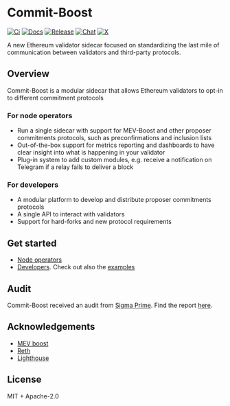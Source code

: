 # Commit-Boost

[![Ci](https://github.com/Commit-Boost/commit-boost-client/actions/workflows/ci.yml/badge.svg)](https://github.com/Commit-Boost/commit-boost-client/actions/workflows/ci.yml)
[![Docs](https://img.shields.io/badge/docs-latest-blue.svg)](https://commit-boost.github.io/commit-boost-client/)
[![Release](https://img.shields.io/github/v/release/Commit-Boost/commit-boost-client)](https://github.com/Commit-Boost/commit-boost-client/releases)
[![Chat](https://img.shields.io/endpoint?color=neon&logo=telegram&label=chat&url=https%3A%2F%2Ftg.sumanjay.workers.dev%2F%2BPcs9bykxK3BiMzk5)](https://t.me/+Pcs9bykxK3BiMzk5)
[![X](https://img.shields.io/twitter/follow/Commit_Boost)](https://x.com/Commit_Boost)

A new Ethereum validator sidecar focused on standardizing the last mile of communication between validators and third-party protocols.

## Overview
Commit-Boost is a modular sidecar that allows Ethereum validators to opt-in to different commitment protocols

### For node operators
- Run a single sidecar with support for MEV-Boost and other proposer commitments protocols, such as preconfirmations and inclusion lists
- Out-of-the-box support for metrics reporting and dashboards to have clear insight into what is happening in your validator
- Plug-in system to add custom modules, e.g. receive a notification on Telegram if a relay fails to deliver a block

### For developers
- A modular platform to develop and distribute proposer commitments protocols
- A single API to interact with validators
- Support for hard-forks and new protocol requirements

## Get started
- [Node operators](https://commit-boost.github.io/commit-boost-client/category/get-started)
- [Developers](https://commit-boost.github.io/commit-boost-client/category/developing). Check out also the [examples](/examples)

## Audit
Commit-Boost received an audit from [Sigma Prime](https://sigmaprime.io/). Find the report [here](/audit/Sigma_Prime_Commit_Boost_Client_Security_Assessment_Report_v2_0.pdf).

## Acknowledgements
- [MEV boost](https://github.com/flashbots/mev-boost)
- [Reth](https://github.com/paradigmxyz/reth)
- [Lighthouse](https://github.com/sigp/lighthouse)

## License
MIT + Apache-2.0
